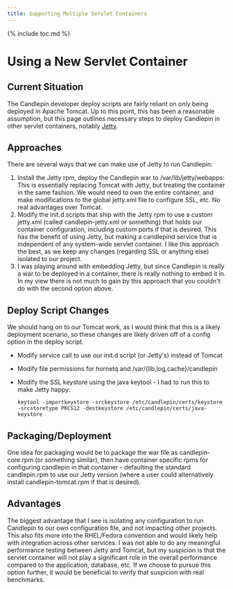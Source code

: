 ```yaml
---
title: Supporting Multiple Servlet Containers
---
```

{% include toc.md %}

# Using a New Servlet Container

## Current Situation
The Candlepin developer deploy scripts are fairly reliant on only being
deployed in Apache Tomcat.  Up to this point, this has been a reasonable
assumption, but this page outlines necessary steps to deploy Candlepin in other
servlet containers, notably [Jetty](http://jetty.codehaus.org/jetty/).

## Approaches
There are several ways that we can make use of Jetty to run Candlepin:

1. Install the Jetty rpm, deploy the Candlepin war to /var/lib/jetty/webapps:
   This is essentially replacing Tomcat with Jetty, but treating the container
   in the same fashion.  We would need to own the entire container, and make
   modifications to the global jetty.xml file to configure SSL, etc.  No real
   advantages over Tomcat.
1. Modify the init.d scripts that ship with the Jetty rpm to use a custom
   jetty.xml (called candlepin-jetty.xml or something) that holds our container
   configuration, including custom ports if that is desired.  This has the
   benefit of using Jetty, but making a candlepind service that is independent
   of any system-wide servlet container.  I like this approach the best, as we
   keep any changes (regarding SSL or anything else) isolated to our project.
1. I was playing around with embedding Jetty, but since Candlepin is really a
   war to be deployed in a container, there is really nothing to embed it in.
   In my view there is not much to gain by this approach that you couldn't do
   with the second option above.

## Deploy Script Changes
We should hang on to our Tomcat work, as I would think that this is a likely
deployment scenario, so these changes are likely driven off of a config option
in the deploy script.

* Modify service call to use our init.d script (or Jetty's) instead of Tomcat
* Modify file permissions for hornetq and /var/{lib,log,cache}/candlepin
* Modify the SSL keystore using the java keytool - I had to run this to make Jetty happy:

  ```
  keytool -importkeystore -srckeystore /etc/candlepin/certs/keystore -srcstoretype PKCS12 -destkeystore /etc/candlepin/certs/java-keystore
  ```

## Packaging/Deployment
One idea for packaging would be to package the war file as candlepin-core.rpm
(or something similar), then have container specific rpms for configuring
candlepin in that container - defaulting the standard candlepin.rpm to use our
Jetty version (where a user could alternatively install candlepin-tomcat.rpm if
that is desired).

## Advantages
The biggest advantage that I see is isolating any configuration to run
Candlepin to our own configuration file, and not impacting other projects.
This also fits more into the RHEL/Fedora convention and would likely help with
integration across other services.  I was not able to do any meaningful
performance testing between Jetty and Tomcat, but my suspicion is that the
servlet container will not play a significant role in the overall performance
compared to the application, database, etc.  If we choose to pursue this option
further, it would be beneficial to verify that suspicion with real benchmarks.
